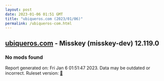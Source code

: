 ```yaml
---
layout: post
date: 2023-01-06 01:51 GMT
title: "ubiqueros.com (2023/01/06)"
permalink: /ubiqueros-com.html
---
```



## [ubiqueros.com](https://ubiqueros.com) - Misskey (misskey-dev) 12.119.0

### No mods found

Report generated on: Fri Jan  6 01:51:47 2023. Data may be outdated or incorrect.
Ruleset version: [🏀](/version-basketball)
